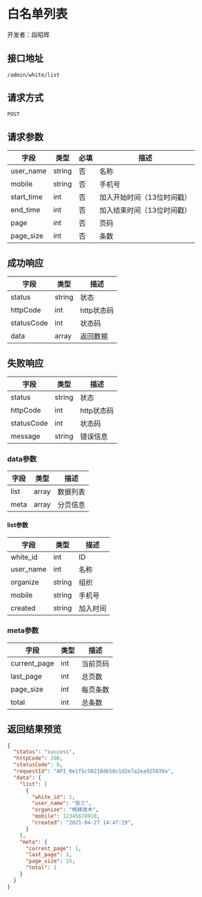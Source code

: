 # 白名单列表

开发者：段昭辉

## 接口地址

`/admin/white/list`

## 请求方式

`POST`

## 请求参数

| 字段 | 类型   | 必填 | 描述     |
| ---- | ------ | ---- | -------- |
| user_name | string | 否 | 名称 |
| mobile | string | 否 | 手机号 |
| start_time | int | 否 | 加入开始时间（13位时间戳） |
| end_time | int | 否 | 加入结束时间（13位时间戳） |
| page   | int    | 否  | 页码   |
| page_size   | int    | 否  | 条数   |

## 成功响应

| 字段       | 类型    | 描述        |
| ---------- | ------- | ----------- |
| status    | string  | 状态    |
| httpCode     | int  | http状态码    |
| statusCode | int  | 状态码 |
| data  | array  | 返回数据      |

## 失败响应

| 字段       | 类型    | 描述        |
| ---------- | ------- | ----------- |
| status    | string  | 状态    |
| httpCode     | int  | http状态码    |
| statusCode | int  | 状态码 |
| message  | string  | 错误信息      |

### data参数

| 字段 | 类型 | 描述 |
| --- | --- | --- |
| list | array | 数据列表 |
| meta | array | 分页信息 |

#### list参数

| 字段 | 类型 | 描述 |
| --- | --- | --- |
| white_id | int | ID |
| user_name | int |  名称 |
| organize | string |  组织 |
| mobile | string |  手机号 |
| created | string  | 加入时间 |

### meta参数

| 字段 | 类型 | 描述 |
| --- | --- | --- |
| current_page | int | 当前页码 |
| last_page | int | 总页数 |
| page_size | int | 每页条数 |
| total | int | 总条数 |

## 返回结果预览

```json
{
  "status": "success",
  "httpCode": 200,
  "statusCode": 0,
  "requestId": "API_0e1f5c50218d658c1d2e7a2ea925839a",
  "data": {
    "list": [
      {
        "white_id": 1,
        "user_name": "张三",
        "organize": "畅移技术",
        "mobile": 12345678910,
        "created": "2021-04-27 14:47:29",
      }
    ],
    "meta": {
      "current_page": 1,
      "last_page": 1,
      "page_size": 15,
      "total": 1
    }
  }
}
```